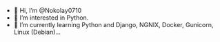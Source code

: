 - 👋 Hi, I’m @Nokolay0710
- 👀 I’m interested in Python.
- 🌱 I’m currently learning Python and Django, NGNIX, Docker, Gunicorn, Linux (Debian)...

<!---
Nokolay0710/Nokolay0710 is a ✨ special ✨ repository because its `README.md` (this file) appears on your GitHub profile.
You can click the Preview link to take a look at your changes.
--->
